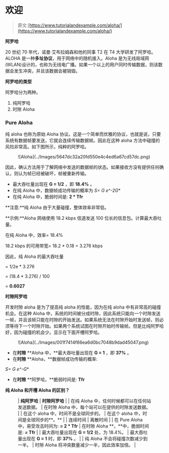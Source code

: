 # 欢迎

> 原文:[https://www.tutorialandexample.com/aloha/](https://www.tutorialandexample.com/aloha/)

**阿罗哈**

20 世纪 70 年代，诺曼·艾布拉姆森和他的同事 T2 在 T4 大学研发了阿罗哈。 ALOHA 是一种**多址协议**，用于网络中的随机接入。Aloha 是为无线局域网(WLAN)设计的，也称为无线电广播。如果一个以上的用户同时传输数据，则该数据会发生冲突，并且该数据会被销毁。

**阿罗哈的类型**

阿罗哈分为两种。

1.  纯阿罗哈
2.  时隙 Aloha

### Pure Aloha

纯 aloha 也称为原始 Aloha 协议。这是一个简单而优雅的协议，也就是说，只要系统有数据帧要发送，它就会连续传输数据帧。因此在这种 aloha 方法中碰撞的风险非常高。如下图所示，纯粹的阿罗哈。

<figure class="wp-block-image size-large">![Aloha](../Images/5647dc32a20fd550e4c4ed6a67cd57dc.png)</figure>

因此，确认方法用于了解网络中发送的数据帧的状态。如果接收方没有提供任何确认，则认为帧已经被破坏，帧被重新传输。

*   最大吞吐量出现在 **G = 1/2** ，即 **18.4%** 。
*   在纯 Aloha 中，数据帧成功传输的概率为 **S= G* e^-2G**
*   在纯 Aloha 中，脆弱时间是: **2 * Tfr**

**注意:**纯 Aloha 由于大量碰撞，整体效率非常低。

**示例:**Aloha 网络使用 18.2 kbps 信道发送 100 位长的信息包。计算最大吞吐量。

在纯 Aloha 中，效率= 18.4%

18.2 kbps 的可用带宽= 18.2 * 0.18 = 3.276 kbps

因此，纯 Aloha 的最大吞吐量

= 1/2e * 3.276

= (18.4 * 3.276) / 100

= **0.6027**

**时隙阿罗哈**

开发时隙 aloha 是为了提高纯 aloha 的性能，因为在纯 aloha 中有非常高的碰撞机会。在这种 Aloha 中，系统的时间被分成时隙，因此系统只能向一个时隙发送一帧，并且该帧只能在时隙的开始发送。如果系统无法在时隙开始时发送帧，则必须等待下一个时隙开始。如果两个系统试图在时隙开始时传输帧。但是比纯阿罗哈好，因为碰撞的机会少。显示在下面开槽阿罗哈。

<figure class="wp-block-image size-large">![Aloha](../Images/001f7414f66ea6d0bc7048b9dad45047.png)</figure>

*   在**时隙** **Aloha 中，**最大吞吐量出现在 **G = 1** ，即 **37%** 。
*   在**时隙** **Aloha，**数据帧成功传输的概率:

**S= G* e^-G**

*   在**时隙** **阿罗哈，**脆弱时间是: **Tfr**

**纯 Aloha 和开槽 Aloha 的区别？**

<figure class="wp-block-table">

| **纯阿罗哈** | **时隙阿罗哈** |
| 在纯 Aloha 中，任何时候都可以在任何站发送数据。 | 在时隙 Aloha 中，每个站可以在提供的时隙发送数据。 |
| 在这个 aloha 中，时间不是全球同步的。 | 在这个 aloha 中，时间是全球同步的**。** |
| 连续时间 | 离散时间 |
| 在 Pure Aloha 中，易受攻击时间为: **= 2 * Tfr** | 在时隙 Aloha **，**中，脆弱时间是: **= Tfr** |
| 最大吞吐量出现在 **G = 1/2** 处，为 18.4%。 | 最大吞吐量出现在 **G = 1** 时，即 **37%** 。 |
| 纯 Aloha 不会将碰撞次数减少到一半。 | 时隙 Aloha 将冲突数量减少一半，因此效率加倍。 |

</figure>